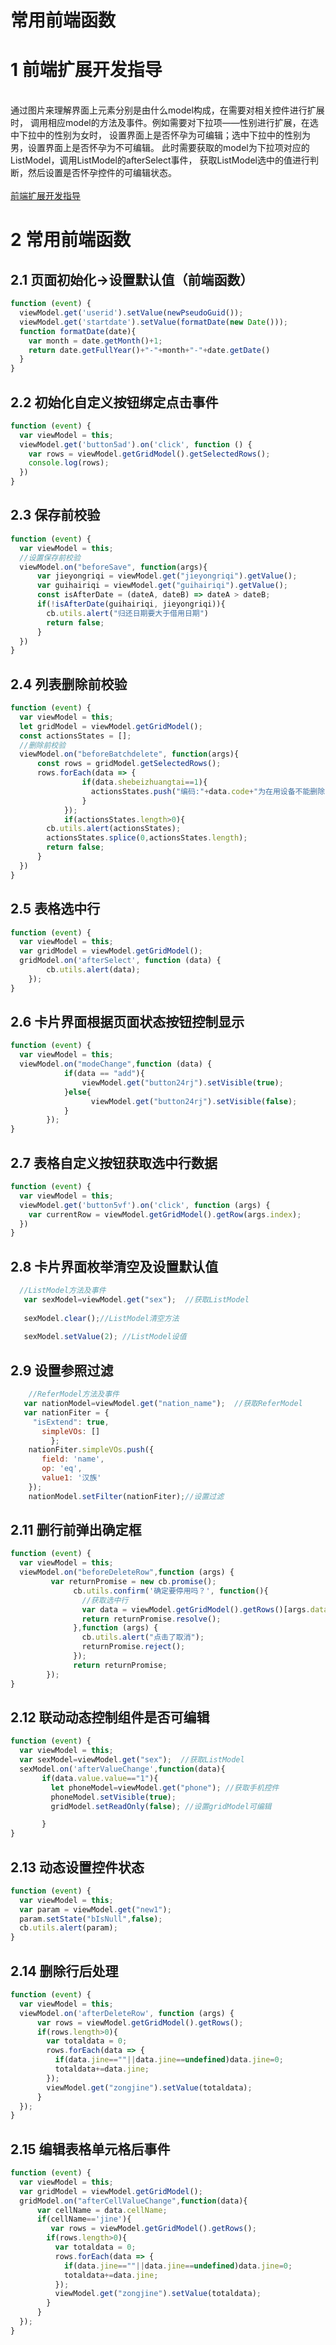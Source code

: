 # 常用前端函数

<a name="e612c972"></a>
# 1 前端扩展开发指导

<br />通过图片来理解界面上元素分别是由什么model构成，在需要对相关控件进行扩展时， 调用相应model的方法及事件。例如需要对下拉项——性别进行扩展，在选中下拉中的性别为女时， 设置界面上是否怀孕为可编辑；选中下拉中的性别为男，设置界面上是否怀孕为不可编辑。 此时需要获取的model为下拉项对应的ListModel，调用ListModel的afterSelect事件， 获取ListModel选中的值进行判断，然后设置是否怀孕控件的可编辑状态。<br />
<br />[前端扩展开发指导](http://tinper.org/mdf/docs#/ak8rsd.html)
<a name="cf041cb6"></a>
# 2 常用前端函数
<a name="8a1c31a5"></a>
## 2.1 页面初始化->设置默认值（前端函数）


```javascript
function (event) {
  viewModel.get('userid').setValue(newPseudoGuid());
  viewModel.get('startdate').setValue(formatDate(new Date()));
  function formatDate(date){
    var month = date.getMonth()+1;
    return date.getFullYear()+"-"+month+"-"+date.getDate()
  }
}
```


<a name="e6e21600"></a>
## 2.2 初始化自定义按钮绑定点击事件


```javascript
function (event) {
  var viewModel = this;
  viewModel.get('button5ad').on('click', function () {
    var rows = viewModel.getGridModel().getSelectedRows();
    console.log(rows);
  })
}
```


<a name="1ca1c93c"></a>
## 2.3 保存前校验


```javascript
function (event) {
  var viewModel = this;
  //设置保存前校验
  viewModel.on("beforeSave", function(args){
      var jieyongriqi = viewModel.get("jieyongriqi").getValue();
      var guihairiqi = viewModel.get("guihairiqi").getValue();
      const isAfterDate = (dateA, dateB) => dateA > dateB;
      if(!isAfterDate(guihairiqi, jieyongriqi)){
        cb.utils.alert("归还日期要大于借用日期")
        return false;
      }
  })
}
```


<a name="d908fa6a"></a>
## 2.4 列表删除前校验


```javascript
function (event) {
  var viewModel = this;
  let gridModel = viewModel.getGridModel();
  const actionsStates = [];
  //删除前校验
  viewModel.on("beforeBatchdelete", function(args){
      const rows = gridModel.getSelectedRows();
      rows.forEach(data => {
				if(data.shebeizhuangtai==1){
				  actionsStates.push("编码:"+data.code+"为在用设备不能删除");
				}
			});
			if(actionsStates.length>0){
        cb.utils.alert(actionsStates);
        actionsStates.splice(0,actionsStates.length);
        return false;
      }
  })
}
```


<a name="6b4e4428"></a>
## 2.5 表格选中行


```javascript
function (event) {
  var viewModel = this;
  var gridModel = viewModel.getGridModel();
  gridModel.on('afterSelect', function (data) {
		cb.utils.alert(data);
	});
}
```


<a name="6b01a2fb"></a>
## 2.6 卡片界面根据页面状态按钮控制显示


```javascript
function (event) {
  var viewModel = this;
  viewModel.on("modeChange",function (data) {
	        if(data == "add"){
	          	viewModel.get("button24rj").setVisible(true);
	        }else{
	        	  viewModel.get("button24rj").setVisible(false);
	        }
	  	});
}
```


<a name="e496c8f6"></a>
## 2.7 表格自定义按钮获取选中行数据


```javascript
function (event) {
  var viewModel = this;
  viewModel.get('button5vf').on('click', function (args) {
    var currentRow = viewModel.getGridModel().getRow(args.index);
  })
}
```


<a name="846b6107"></a>
## 2.8 卡片界面枚举清空及设置默认值


```javascript
  //ListModel方法及事件
   var sexModel=viewModel.get("sex");  //获取ListModel
   
   sexModel.clear();//ListModel清空方法
   
   sexModel.setValue(2); //ListModel设值
```


<a name="555c54a3"></a>
## 2.9 设置参照过滤


```javascript
    //ReferModel方法及事件
   var nationModel=viewModel.get("nation_name");  //获取ReferModel
   var nationFiter = { 
     "isExtend": true,
       simpleVOs: []
         };
    nationFiter.simpleVOs.push({
       field: 'name',
       op: 'eq',
       value1: '汉族'
    });
    nationModel.setFilter(nationFiter);//设置过滤
```



<a name="21d0f96e"></a>
## 2.11 删行前弹出确定框


```javascript
function (event) {
  var viewModel = this;
  viewModel.on("beforeDeleteRow",function (args) {
	     var returnPromise = new cb.promise();
	          cb.utils.confirm('确定要停用吗？', function(){
	            //获取选中行
	            var data = viewModel.getGridModel().getRows()[args.data[0]];
	            return returnPromise.resolve();
	          },function (args) {
	            cb.utils.alert("点击了取消");
	            returnPromise.reject();
	          });
	          return returnPromise;
	 	});
}
```


<a name="84be6bd5"></a>
## 2.12 联动动态控制组件是否可编辑


```javascript
function (event) {
  var viewModel = this;
  var sexModel=viewModel.get("sex");  //获取ListModel
  sexModel.on('afterValueChange',function(data){
       if(data.value.value=="1"){
         let phoneModel=viewModel.get("phone"); //获取手机控件
         phoneModel.setVisible(true);
         gridModel.setReadOnly(false); //设置gridModel可编辑

       }
}
```


<a name="d383ea97"></a>
## 2.13 动态设置控件状态


```javascript
function (event) {
  var viewModel = this;
  var param = viewModel.get("new1");
  param.setState("bIsNull",false);
  cb.utils.alert(param);
}
```


<a name="HWeZT"></a>
## 2.14 删除行后处理
```javascript
function (event) {
  var viewModel = this;
  viewModel.on('afterDeleteRow', function (args) {
      var rows = viewModel.getGridModel().getRows();
      if(rows.length>0){
        var totaldata = 0;
        rows.forEach(data => {
          if(data.jine==""||data.jine==undefined)data.jine=0;
          totaldata+=data.jine;
        });
        viewModel.get("zongjine").setValue(totaldata);
      }
  });
}
```


<a name="jXvXl"></a>
## 2.15 编辑表格单元格后事件
```javascript
function (event) {
  var viewModel = this;
  var gridModel = viewModel.getGridModel();
  gridModel.on("afterCellValueChange",function(data){
      var cellName = data.cellName;
      if(cellName=='jine'){
         var rows = viewModel.getGridModel().getRows();
        if(rows.length>0){
          var totaldata = 0;
          rows.forEach(data => {
            if(data.jine==""||data.jine==undefined)data.jine=0;
            totaldata+=data.jine;
          });
          viewModel.get("zongjine").setValue(totaldata);
        }
      }
  });
}
```
